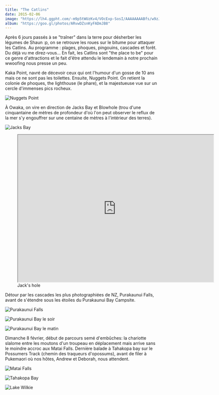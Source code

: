 ```yaml
---
title: "The Catlins"
date: 2015-02-06
image: "https://lh4.ggpht.com/-m9p5tWUzKv4/VOcExp-SosI/AAAAAAAABfs/w9zJnuP1xwo/s1280/upload_-1.jpg"
album: "https://goo.gl/photos/ARvwDZsnKyFADmJB8"
---
```


Après 6 jours passés à se "traîner" dans la terre pour désherber les légumes de Shaun :p, on se retrouve les roues sur le bitume pour attaquer les Catlins. Au programme : plages, phoques, pingouins, cascades et forêt. Du déjà vu me direz-vous... En fait, les Catlins sont "the place to be" pour ce genre d'attractions et le fait d'être attendu le lendemain à notre prochain wwoofing nous presse un peu.

Kaka Point, navré de décevoir ceux qui ont l'humour d'un gosse de 10 ans mais ce ne sont pas les toilettes. Ensuite, Nuggets Point. On retient la colonie de phoques, the lighthouse (le phare), et la majestueuse vue sur un cercle d'immenses pics rocheux.

![Nuggets Point](https://lh4.ggpht.com/-V8K9i2FHnIM/VO_UOUjLQII/AAAAAAAACJM/EGory-EPBTw/s1280/upload_-1.jpg )

À Owaka, on vire en direction de Jacks Bay et Blowhole (trou d'une cinquantaine de mètres de profondeur d'où l'on peut observer le reflux de la mer s'y engouffrer sur une centaine de mètres à l'intérieur des terres). 

![Jacks Bay](https://lh6.ggpht.com/-7AfadZj3DqA/VOjV_Khh6nI/AAAAAAAACHU/BR18gNc8v88/s1280/upload_-1.jpg )

<figure>
<iframe src="https://docs.google.com/file/d/0BzIZ3dfuz-CEWTk5UHpnSVhYWDg/preview" width="640" height="480"></iframe>
<figcaption>
Jack's hole
</figcaption>
</figure>

Détour par les cascades les plus photographiées de NZ, Purakaunui Falls, avant de s'étendre sous les étoiles du Purakaunui Bay Campsite.

![Purakaunui Falls](https://lh5.ggpht.com/-lncfnlAPF-o/VOjWMt3icQI/AAAAAAAACHo/jKSynFPZ8JI/s1280/upload_-1.jpg )

![Purakaunui Bay le soir](https://lh5.ggpht.com/-kuL-6qmRM-w/VOjWDWe_XCI/AAAAAAAACHc/HxQrsOyNEDQ/s1280/upload_-1.jpg )

![Purakaunui Bay le matin](https://lh4.ggpht.com/-ki4g-W4y8OA/VOjWQv6pMII/AAAAAAAACHw/j0cVckfgKM0/s1280/upload_-1.jpg )

Dimanche 8 février, début de parcours semé d'embûches: la chariotte slalome entre les moutons d'un troupeau en déplacement mais arrive sans le moindre accroc aux Matai Falls. Dernière balade à Tahakopa bay sur le Possumers Track (chemin des traqueurs d'opossums), avant de filer à Pukemaori où nos hôtes, Andrew et Deborah, nous attendent.

![Matai Falls](https://lh3.ggpht.com/-mdO-Xunuy5I/VOjWVzrjxTI/AAAAAAAACH4/oBckVwa7A1U/s1280/upload_-1.jpg )

![Tahakopa Bay](https://lh5.ggpht.com/-pPqZHT0Hvy0/VOjV7TaD4qI/AAAAAAAACHM/yAzHQRMbKgU/s1280/upload_-1.jpg )

![Lake Wilkie](https://lh3.ggpht.com/-pSewvE-EtRs/VOjWaxR_wsI/AAAAAAAACIA/PIZdKgvCzjw/s1280/upload_-1.jpg )

